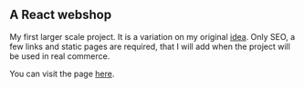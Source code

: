 ##  A React webshop

My first larger scale project. It is a variation on my original [idea](https://github.com/silentstorm902/My-Projects/tree/master/phpApp). Only SEO, a few links and static 
pages are required, that I will add when the project will be used in real commerce.

You can visit the page [here](https://aqueous-shelf-59835.herokuapp.com). 
